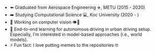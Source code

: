 - ⬅️ Graduated from Aerospace Engineering ✈️, METU (2015 - 2020)
- ➡️ Studying Computational Science 💻, Koc University (2020 - )
- 🔭 Working on computer vision 👁️🧠
- 🚙 End-to-end learning for autonomous driving in urban driving setup. Especially, I'm interested in model-based approaches (i.e., world models).
- ⚡ Fun fact: I love putting memes to the repositories 🤓
